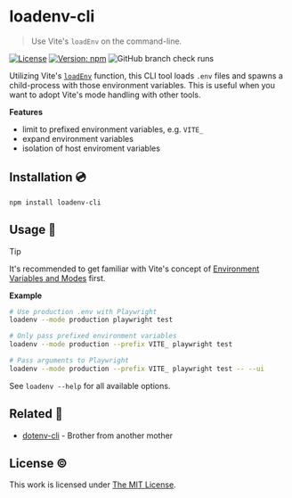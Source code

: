 # loadenv-cli

> Use Vite's `loadEnv` on the command-line.

[![License](https://img.shields.io/github/license/idleberg/loadenv-cli?color=blue&style=for-the-badge)](https://github.com/idleberg/loadenv-cli/blob/main/LICENSE)
[![Version: npm](https://img.shields.io/npm/v/loadenv-cli?style=for-the-badge)](https://www.npmjs.org/package/loadenv-cli)
![GitHub branch check runs](https://img.shields.io/github/check-runs/idleberg/loadenv-cli/main?style=for-the-badge)

Utilizing Vite's [`loadEnv`](https://vite.dev/guide/api-javascript.html#loadenv) function, this CLI tool loads `.env` files and spawns a child-process with those environment variables. This is useful when you want to adopt Vite's mode handling with other tools.

**Features**

- limit to prefixed environment variables, e.g. `VITE_`
- expand environment variables
- isolation of host enviroment variables

## Installation 💿

```shell
npm install loadenv-cli
```

## Usage 🚀

> [!TIP]
> It's recommended to get familiar with Vite's concept of [Environment Variables and Modes](https://vite.dev/guide/env-and-mode.html) first.

**Example**

```sh
# Use production .env with Playwright
loadenv --mode production playwright test

# Only pass prefixed environment variables
loadenv --mode production --prefix VITE_ playwright test

# Pass arguments to Playwright
loadenv --mode production --prefix VITE_ playwright test -- --ui
```

See `loadenv --help` for all available options.

## Related 👫

- [dotenv-cli](https://www.npmjs.com/package/dotenv-cli) - Brother from another mother

## License ©️

This work is licensed under [The MIT License](LICENSE).
